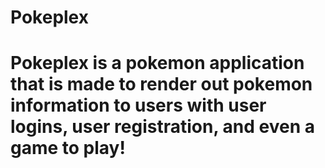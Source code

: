 <h1>Pokeplex<h1/>
<div>
<p>Pokeplex is a pokemon application that is made to render out pokemon information to users with user logins, user registration, and even a game to play! <p/>
<div/>
